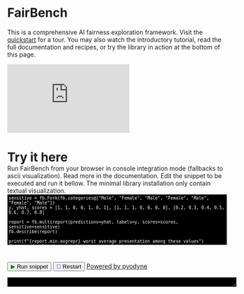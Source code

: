 # FairBench

<style>
    #output {
        background-color: black;
        color: white;
        border: 1px solid #555555;
        padding: 10px;
        font-family: monospace;
        margin-bottom: 25px;
    }
    .code-block {
        background-color: black;
        color: white;
        border: 1px solid #555555;
        font-family: monospace;
        spellcheck: false;
        autocorrect: off;
        margin-bottom: 25px;
        margin-top: 0px;
        font-size: 0.7em;
    }
    .icon-green {
        color: green;
    }
    .icon-blue {
        color: blue;
    }
</style>


This is a comprehensive AI fairness exploration framework. 
Visit the <a href="quickstart/" markdown="span">quickstart</a> for a tour.
You may also watch the introductory tutorial, read the full documentation and recipes, or try
the library in action at the bottom of this page.

<iframe width="280" height="157" src="https://www.youtube.com/embed/vJIK3Kc65pA" frameborder="0" allow="accelerometer; autoplay; encrypted-media; gyroscope; picture-in-picture" allowfullscreen></iframe>

<br>
<h1 style="margin-bottom: 0px;">Try it here</h1>
Run FairBench from your browser in console integration mode (fallbacks to ascii visualization). Read more in the documentation.
Edit the snippet to be executed and run it bellow. The minimal library installation only contain textual visualization.

<textarea class="code-block" id="code" style="width: 100%;overflow: hidden;resize: none;" rows="10">sensitive = fb.Fork(fb.categories@["Male", "Female", "Male", "Female", "Male", "Female", "Male"])
y, yhat, scores = [1, 1, 0, 0, 1, 0, 1], [1, 1, 1, 0, 0, 0, 0], [0.2, 0.3, 0.4, 0.5, 0.6, 0.7, 0.8]

report = fb.multireport(predictions=yhat, labels=y, scores=scores, sensitive=sensitive)
fb.describe(report)

print(f"{report.min.avgrepr} worst average presentation among these values")
fb.text_visualize(report.min.avgrepr.explain)
fb.text_visualize(report.min.avgrepr.explain.explain)</textarea>


<button id="run" onclick="evaluatePython()"><span class="icon-green">&#9654;</span> Run snippet</button>
<button id="restart" onclick="restartPython()"><span class="icon-blue">&#x1F504;</span> Restart</button>
<a href="https://pyodide.org/en/stable/">Powered by pyodyne</a>
<pre class="code-block" id="output" style="width: 100%; resize: vertical; overflow: auto; max-height: 300px;" rows="20" disabled></pre>

    
<script src="https://cdn.jsdelivr.net/pyodide/v0.26.2/full/pyodide.js"></script>
<script>
    const output = document.getElementById("output");
    const code = document.getElementById("code");
    const run = document.getElementById("run");
    const restart = document.getElementById("restart");
    var output_value = "";

    function convertUndefinedToNone(value) {
        return value === undefined ? "None" : value;
    }

    function ansiToHtml(ansiString) {
        const ansiToHtmlMap = {
            "\u001b[91m": "</span><span style='color:#FF5555'>",       // Red
            "\u001b[92m": "</span><span style='color:#50FA7B'>",       // Green
            "\u001b[93m": "</span><span style='color:#F1FA8C'>",       // Yellow
            "\u001b[94m": "</span><span style='color:#BD93F9'>",       // Blue
            "\u001b[95m": "</span><span style='color:#FF79C6'>",       // Magenta
            "\u001b[96m": "</span><span style='color:#8BE9FD'>",       // Cyan
            "\u001b[93;1m": "</span><span style='color:#FFFF55'>",     // Bright Yellow
            "\u001b[96;1m": "</span><span style='color:#55FFFF'>",     // Bright Cyan
            "\u001b[91;1m": "</span><span style='color:#FFAAAA'>",     // Bright Red
            "\u001b[92;1m": "</span><span style='color:#AAFFAA'>",     // Bright Green
            "\u001b[94;1m": "</span><span style='color:#AAAAFF'>",     // Bright Blue
            "\u001b[95;1m": "</span><span style='color:#FFAAFF'>",     // Bright Magenta
            "\u001b[38;5;208m": "</span><span style='color:#FFA500'>", // Orange
            "\u001b[38;5;202m": "</span><span style='color:#FF4500'>", // Dark Orange
            "\u001b[38;5;198m": "</span><span style='color:#FF69B4'>", // Pink
            "\u001b[38;5;165m": "</span><span style='color:#A020F0'>", // Purple
            "\u001b[38;5;34m": "</span><span style='color:#228B22'>",  // Forest Green
            "\u001b[38;5;70m": "</span><span style='color:#008080'>",  // Teal
            "\u001b[38;5;69m": "</span><span style='color:#00FFFF'>",  // Aqua
            "\u001b[38;5;220m": "</span><span style='color:#FFD700'>", // Gold
            "\u001b[38;5;82m": "</span><span style='color:#32CD32'>",  // Lime Green
            "\u001b[38;5;203m": "</span><span style='color:#FA8072'>", // Salmon
            "\u001b[38;5;166m": "</span><span style='color:#FF7F50'>", // Coral
            "\u001b[38;5;99m": "</span><span style='color:#DA70D6'>",  // Orchid
            "\u001b[38;5;64m": "</span><span style='color:#808000'>",  // Olive Green
            "\u001b[38;5;208;1m": "</span><span style='color:#FFA07A'>", // Bright Orange
            "\u001b[38;5;56m": "</span><span style='color:#9400D3'>",  // Dark Violet
            "\u001b[38;5;123m": "</span><span style='color:#4682B4'>", // Steel Blue
            "\u001b[0m": "</span>"                             // Reset / End
        };
    
        // Replace ANSI codes with corresponding HTML tags
        let htmlString = ansiString;
        for (const ansiCode in ansiToHtmlMap) {
            const htmlTag = ansiToHtmlMap[ansiCode];
            htmlString = htmlString.split(ansiCode).join(htmlTag);
        }
    
        // Close any remaining open tags (in case of missing reset codes)
        return "<span>" + htmlString;
    }

    function addToOutput(s) {
        if (s === undefined) {
        } else {
            output_value += s + "\n";
            const html = ansiToHtml(output_value);
            output.innerHTML = html;
            //output.scrollTop = output.scrollHeight;
        }
    }

    addToOutput(">>> import fairbench as fb\n");

    async function main() {
        run.disabled = true;
        restart.disabled = true;
        addToOutput("Preparing the browser environment... ");
        let pyodide = await loadPyodide();
        console.log(pyodide.runPython(`
            import sys
            sys.version
        `));
        await pyodide.loadPackage("micropip");
        const micropip = pyodide.pyimport("micropip");
        await micropip.install('fairbench');
        output.value = ">>> import fairbench as fb\n";
        try {
            pyodide.runPython(`import fairbench as fb`);
            addToOutput("done");
        } catch (err) {
            addToOutput( err + "\n");
        }
        run.disabled = false;
        restart.disabled = false;
        return pyodide;
    };
    var pyodideReadyPromise = undefined;
    restart.disabled = true;

    function getCodeString() {
        const codeElement = document.getElementById("code");
        const codeString = codeElement.value;
        return codeString;
    }
    
    async function evaluatePython() {
        const command = getCodeString();
        if (pyodideReadyPromise === undefined)
            pyodideReadyPromise = main();
        run.disabled = true;
        restart.disabled = true;
        let pyodide = await pyodideReadyPromise;
        addToOutput("\n>>> " + command.replace(/\n/g, "\n>>> ") + "\n");

        var logBackup = console.log;

        console.log = function() {
            addToOutput(Array.from(arguments).join(' '));
        };

        try {
            let output = pyodide.runPython(command);
            addToOutput(output);
        } catch (err) {
            addToOutput(err);
        }
        console.log = logBackup;
        run.disabled = false;
        restart.disabled = false;
    }
    
    
    function removeAllCanvas() {
        const elements = document.querySelectorAll('[id^="matplotlib_"]');
        elements.forEach(element => element.remove());
    }


    async function restartPython() {
        output_value = "";
        removeAllCanvas();
        run.disabled = true;
        restart.disabled = true;
        pyodideReadyPromise = undefined;
        pyodideReadyPromise = main();
    }

    // Run code on Shift+Enter
    document.getElementById("code-editor").addEventListener("keydown", function(event) {
        if (event.key === "Enter" && event.shiftKey) {
            evaluatePython();
            event.preventDefault();
        }
    });
    
    function autoResize() {
        this.style.height = 'auto';
        this.style.height = this.scrollHeight + 'px';
    }
    code.style.height = 'auto';
    code.style.height = code.scrollHeight + 'px';
    code.addEventListener('input', autoResize, false);
</script>
